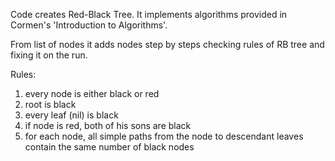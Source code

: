 Code creates Red-Black Tree. It implements algorithms provided in Cormen's 'Introduction to Algorithms'.

From list of nodes it adds nodes step by steps checking rules of RB tree and fixing it on the run.

Rules:
1. every node is either black or red
2. root is black
3. every leaf (nil) is black
4. if node is red, both of his sons are black
5. for each node, all simple paths from the node to descendant leaves contain the same number of black nodes